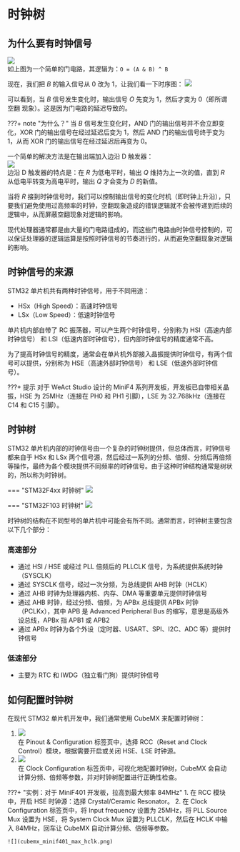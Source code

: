 # 时钟树
## 为什么要有时钟信号
![](gate_circuit.svg)  
如上图为一个简单的门电路，其逻辑为：`O = (A & B) ^ B`

现在，我们把 $B$ 的输入信号从 0 改为 1，让我们看一下时序图：
![](timing.png)

可以看到，当 $B$ 信号发生变化时，输出信号 $O$ 先变为 1，然后才变为 0（即所谓 空翻 现象）。这是因为门电路的延迟导致的。

???+ note "为什么？"
    当 $B$ 信号发生变化时，AND 门的输出信号并不会立即变化，XOR 门的输出信号在经过延迟后变为 1，然后 AND 门的输出信号终于变为 1，从而 XOR 门的输出信号在经过延迟后再变为 0。


一个简单的解决方法是在输出端加入边沿 D 触发器：  
![](gate_circuit_with_edge_d_trigger.svg)  
边沿 D 触发器的特点是：在 $R$ 为低电平时，输出 $Q$ 维持为上一次的值，直到 $R$ 从低电平转变为高电平时，输出 $Q$ 才会变为 $D$ 的新值。

当将 $R$ 接到时钟信号时，我们可以控制输出信号的变化时机（即时钟上升沿），只要我们避免使用过高频率的时钟，空翻现象造成的错误逻辑就不会被传递到后续的逻辑中，从而屏蔽空翻现象对逻辑的影响。

现代处理器通常都是由大量的门电路组成的，而这些门电路由时钟信号控制的，可以保证处理器的逻辑运算是按照时钟信号的节奏进行的，从而避免空翻现象对逻辑的影响。

## 时钟信号的来源
STM32 单片机共有两种时钟信号，用于不同用途：

- HSx（High Speed）：高速时钟信号
- LSx（Low Speed）：低速时钟信号

单片机内部自带了 RC 振荡器，可以产生两个时钟信号，分别称为 HSI（高速内部时钟信号） 和 LSI（低速内部时钟信号），但内部时钟信号的精度通常不高。

为了提高时钟信号的精度，通常会在单片机外部接入晶振提供时钟信号，有两个信号可以提供，分别称为 HSE（高速外部时钟信号） 和 LSE（低速外部时钟信号）。

???+ 提示
    对于 WeAct Studio 设计的 MiniF4 系列开发板，开发板已自带相关晶振，HSE 为 25MHz（连接在 PH0 和 PH1 引脚），LSE 为 32.768kHz（连接在 C14 和 C15 引脚）。

## 时钟树
STM32 单片机内部的时钟信号由一个复杂的时钟树提供，但总体而言，时钟信号都来自于 HSx 和 LSx 两个信号源，然后经过一系列的分频、倍频、分频后再倍频等操作，最终为各个模块提供不同频率的时钟信号。由于这种时钟结构通常是树状的，所以称为时钟树。

=== "STM32F4xx 时钟树"
    ![](clock_tree_f4xx.svg)

=== "STM32F103 时钟树"
    ![](clock_tree_f103.webp)

时钟树的结构在不同型号的单片机中可能会有所不同。通常而言，时钟树主要包含以下几个部分：

### 高速部分
- 通过 HSI / HSE 或经过 PLL 倍频后的 PLLCLK 信号，为系统提供系统时钟（SYSCLK）
- 通过 SYSCLK 信号，经过一次分频，为总线提供 AHB 时钟（HCLK）
- 通过 AHB 时钟为处理器内核、内存、DMA 等重要单元提供时钟信号
- 通过 AHB 时钟，经过分频、倍频，为 APBx 总线提供 APBx 时钟（PCLKx），其中 APB 是 Advanced Peripheral Bus 的缩写，意思是高级外设总线，APBx 指 APB1 或 APB2
- 通过 APBx 时钟为各个外设（定时器、USART、SPI、I2C、ADC 等）提供时钟信号

### 低速部分
- 主要为 RTC 和 IWDG（独立看门狗）提供时钟信号

## 如何配置时钟树
在现代 STM32 单片机开发中，我们通常使用 CubeMX 来配置时钟树：

1. ![](cubemx_rcc_config.png)  
   在 Pinout & Configuration 标签页中，选择 RCC（Reset and Clock Control）模块，根据需要开启或关闭 HSE、LSE 时钟源。
2. ![](cubemx_clock_config.png)  
   在 Clock Configuration 标签页中，可视化地配置时钟树，CubeMX 会自动计算分频、倍频等参数，并对时钟树配置进行正确性检查。


???+ "实例：对于 MiniF401 开发板，拉高到最大频率 84MHz"
    1. 在 RCC 模块中，开启 HSE 时钟源：选择 Crystal/Ceramic Resonator。
    2. 在 Clock Configuration 标签页中，将 Input frequency 设置为 25MHz，将 PLL Source Mux 设置为 HSE，将 System Clock Mux 设置为 PLLCLK，然后在 HCLK 中输入 84MHz，回车让 CubeMX 自动计算分频、倍频等参数。
    
    ![](cubemx_minif401_max_hclk.png)